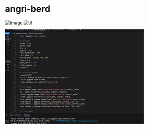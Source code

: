 # angri-berd

![image](https://github.com/ferytell/kintil-berd/blob/master/image.png)
![til](./Flappish/assets/demo.gif)

![me](https://github.com/ferytell/Flappish/blob/master/assets/demo.gif)
